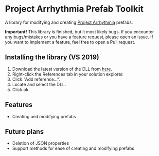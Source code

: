 # Project Arrhythmia Prefab Toolkit
 A library for modifying and creating [Project Arrhythmia](https://store.steampowered.com/app/440310/Project_Arrhythmia/) prefabs.

**Important!**
This library is finished, but it most likely bugs.
If you encounter any bugs/mistakes or you have a feature request, please open an issue.
If you want to implement a feature, feel free to open a Pull request.

## Installing the library (VS 2019)

 1. Download the latest version of the DLL from [here](https://github.com/UserTCQ/PAPrefabToolkit/releases).
 2. Right-click the References tab in your solution explorer.
 3. Click "Add reference...".
 4. Locate and select the DLL.
 5. Click ok.

## Features
- Creating and modifying prefabs

## Future plans
- Deletion of JSON properties
- Support methods for ease of creating and modifying prefabs
